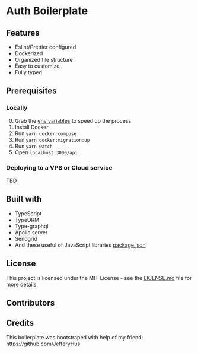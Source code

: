 # Auth Boilerplate

## Features

- Eslint/Prettier configured
- Dockerized
- Organized file structure
- Easy to customize
- Fully typed

## Prerequisites

### Locally

0. Grab the [env variables](https://gist.github.com/smakosh/293f891eb974b69d727caaf411644603) to speed up the process
1. Install Docker
2. Run `yarn docker:compose`
3. Run `yarn docker:migration:up`
4. Run `yarn watch`
5. Open `localhost:3000/api`

### Deploying to a VPS or Cloud service

TBD

## Built with

- TypeScript
- TypeORM
- Type-graphql
- Apollo server
- Sendgrid
- And these useful of JavaScript libraries [package.json](package.json)

## License

This project is licensed under the MIT License - see the [LICENSE.md](LICENSE.md) file for more details

## Contributors

## Credits

This boilerplate was bootstraped with help of my friend: https://github.com/JefferyHus
